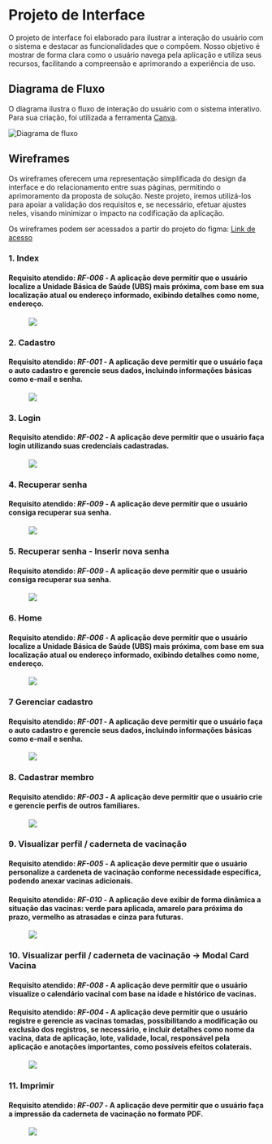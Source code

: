 # Projeto de Interface

O projeto de interface foi elaborado para ilustrar a interação do usuário com o sistema e destacar as funcionalidades que o compõem. Nosso objetivo é mostrar de forma clara como o usuário navega pela aplicação e utiliza seus recursos, facilitando a compreensão e aprimorando a experiência de uso.

## Diagrama de Fluxo

O diagrama ilustra o fluxo de interação do usuário com o sistema interativo. Para sua criação, foi utilizada a
ferramenta [Canva](https://www.canva.com/).

![Diagrama de fluxo](https://github.com/user-attachments/assets/12357c12-0fd0-4704-93b7-969d6fbf2622)

## Wireframes

Os wireframes oferecem uma representação simplificada do design da interface e do relacionamento entre suas páginas,
permitindo o aprimoramento da proposta de solução. Neste projeto, iremos utilizá-los para apoiar a validação dos
requisitos e, se necessário, efetuar ajustes neles, visando minimizar o impacto na codificação da aplicação.

Os wireframes podem ser acessados a partir do projeto do
figma: [Link de acesso](https://www.figma.com/design/84aAhC1Nlt1wAR1uK46fce/Imuniti?m=auto&t=F0m3qbomc9C6hoJb-1)

### 1. Index

#### Requisito atendido: *RF-006* - A aplicação deve permitir que o usuário localize a Unidade Básica de Saúde (UBS) mais próxima, com base em sua localização atual ou endereço informado, exibindo detalhes como nome, endereço.

<figure> 
  <img src="/docs/img/Wireframe_Index.png">
</figure>

### 2. Cadastro

#### Requisito atendido: *RF-001* - A aplicação deve permitir que o usuário faça o auto cadastro e gerencie seus dados, incluindo informações básicas como e-mail e senha.

<figure> 
  <img src="/docs/img/Wireframe_Cadastro.png">
</figure>

### 3. Login

#### Requisito atendido: *RF-002* - A aplicação deve permitir que o usuário faça login utilizando suas credenciais cadastradas.

<figure> 
  <img src="/docs/img/Wireframe_Login.png">
</figure>

### 4. Recuperar senha

#### Requisito atendido: *RF-009* - A aplicação deve permitir que o usuário consiga recuperar sua senha.

<figure> 
  <img src="/docs/img/Wireframe_Recuperar_Senha.png">
</figure>

### 5. Recuperar senha - Inserir nova senha

#### Requisito atendido: *RF-009* - A aplicação deve permitir que o usuário consiga recuperar sua senha.

<figure> 
  <img src="/docs/img/Wireframe_Recuperar_Senha_Nova_Senha.png">
</figure>

### 6. Home

#### Requisito atendido: *RF-006* - A aplicação deve permitir que o usuário localize a Unidade Básica de Saúde (UBS) mais próxima, com base em sua localização atual ou endereço informado, exibindo detalhes como nome, endereço.

<figure> 
  <img src="/docs/img/Wireframe_Home.png">
</figure>

### 7 Gerenciar cadastro

#### Requisito atendido: *RF-001* - A aplicação deve permitir que o usuário faça o auto cadastro e gerencie seus dados, incluindo informações básicas como e-mail e senha.

<figure> 
  <img src="/docs/img/Wireframe_Gerenciar_Cadastro.png">
</figure>

### 8. Cadastrar membro

#### Requisito atendido: *RF-003* - A aplicação deve permitir que o usuário crie e gerencie perfis de outros familiares.


<figure> 
  <img src="/docs/img/Wireframe_Cadastro_Membro.png">
</figure>

### 9. Visualizar perfil / caderneta de vacinação

#### Requisito atendido: *RF-005* - A aplicação deve permitir que o usuário personalize a cardeneta de vacinação conforme necessidade específica, podendo anexar vacinas adicionais.

#### Requisito atendido: *RF-010* - A aplicação deve exibir de forma dinâmica a situação das vacinas: verde para aplicada, amarelo para próxima do prazo, vermelho as atrasadas e cinza para futuras.

<figure> 
  <img src="/docs/img/Wireframe_Perfil.png">
</figure>

### 10. Visualizar perfil / caderneta de vacinação -> Modal Card Vacina

#### Requisito atendido: *RF-008* - A aplicação deve permitir que o usuário visualize o calendário vacinal com base na idade e histórico de vacinas.

#### Requisito atendido: *RF-004* - A aplicação deve permitir que o usuário registre e gerencie as vacinas tomadas, possibilitando a modificação ou exclusão dos registros, se necessário, e incluir detalhes como nome da vacina, data de aplicação, lote, validade, local, responsável pela aplicação e anotações importantes, como possíveis efeitos colaterais.

<figure> 
  <img src="/docs/img/Wireframe_Perfil_Modal_Card_Vacina.png">
</figure>

### 11. Imprimir

#### Requisito atendido: *RF-007* - A aplicação deve permitir que o usuário faça a impressão da caderneta de vacinação no formato PDF.

<figure> 
  <img src="/docs/img/Wireframe_Imprimir.png">
</figure>

